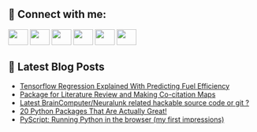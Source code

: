 ## 🔎 Connect with me:
[<img height="32" width="40" src="https://cdn.jsdelivr.net/npm/simple-icons@v5/icons/telegram.svg" />](https://t.me/bullbesh)
[<img height="32" width="40" src="https://cdn.jsdelivr.net/npm/simple-icons@v5/icons/vk.svg" />](https://vk.com/bullbesh)
[<img height="32" width="40" src="https://cdn.jsdelivr.net/npm/simple-icons@v5/icons/twitter.svg" />](https://twitter.com/bullbesh1)
[<img height="32" width="40" src="https://cdn.jsdelivr.net/npm/simple-icons@v5/icons/instagram.svg" />](https://www.instagram.com/bullbesh)
[<img height="32" width="40" src="https://cdn.jsdelivr.net/npm/simple-icons@v5/icons/reddit.svg" />](https://www.reddit.com/user/bullbesh)
[<img height="32" width="40" src="https://cdn.jsdelivr.net/npm/simple-icons@v5/icons/youtube.svg" />](https://www.youtube.com/channel/UCtfjRs6uzgq5mfm8S06WTcg)

## 📕 Latest Blog Posts
<!-- BLOG-POST-LIST:START -->
- [Tensorflow Regression Explained With Predicting Fuel Efficiency](https://www.reddit.com/r/Python/comments/upfdzj/tensorflow_regression_explained_with_predicting/)
- [Package for Literature Review and Making Co-citation Maps](https://www.reddit.com/r/Python/comments/updngs/package_for_literature_review_and_making/)
- [Latest BrainComputer/Neuralunk related hackable source code or git ?](https://www.reddit.com/r/Python/comments/upd2pr/latest_braincomputerneuralunk_related_hackable/)
- [20 Python Packages That Are Actually Great!](https://www.reddit.com/r/Python/comments/upco1k/20_python_packages_that_are_actually_great/)
- [PyScript: Running Python in the browser &lpar;my first impressions&rpar;](https://www.reddit.com/r/Python/comments/upcl4l/pyscript_running_python_in_the_browser_my_first/)
<!-- BLOG-POST-LIST:END -->
